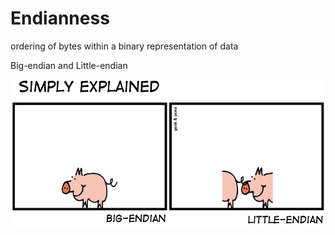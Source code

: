 # Endianness

ordering of bytes within a binary representation of data

Big-endian and Little-endian

![](/files/endianness/endianpig.png)
